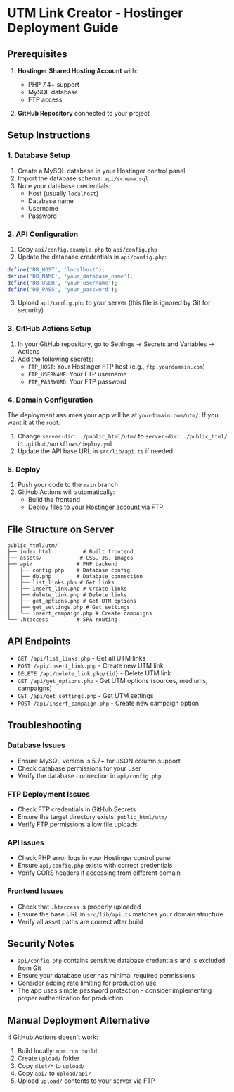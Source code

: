 # UTM Link Creator - Hostinger Deployment Guide

## Prerequisites

1. **Hostinger Shared Hosting Account** with:
   - PHP 7.4+ support
   - MySQL database
   - FTP access

2. **GitHub Repository** connected to your project

## Setup Instructions

### 1. Database Setup

1. Create a MySQL database in your Hostinger control panel
2. Import the database schema: `api/schema.sql`
3. Note your database credentials:
   - Host (usually `localhost`)
   - Database name
   - Username
   - Password

### 2. API Configuration

1. Copy `api/config.example.php` to `api/config.php`
2. Update the database credentials in `api/config.php`:

```php
define('DB_HOST', 'localhost');
define('DB_NAME', 'your_database_name');
define('DB_USER', 'your_username'); 
define('DB_PASS', 'your_password');
```

3. Upload `api/config.php` to your server (this file is ignored by Git for security)

### 3. GitHub Actions Setup

1. In your GitHub repository, go to Settings → Secrets and Variables → Actions
2. Add the following secrets:
   - `FTP_HOST`: Your Hostinger FTP host (e.g., `ftp.yourdomain.com`)
   - `FTP_USERNAME`: Your FTP username
   - `FTP_PASSWORD`: Your FTP password

### 4. Domain Configuration

The deployment assumes your app will be at `yourdomain.com/utm/`. If you want it at the root:

1. Change `server-dir: ./public_html/utm/` to `server-dir: ./public_html/` in `.github/workflows/deploy.yml`
2. Update the API base URL in `src/lib/api.ts` if needed

### 5. Deploy

1. Push your code to the `main` branch
2. GitHub Actions will automatically:
   - Build the frontend
   - Deploy files to your Hostinger account via FTP

## File Structure on Server

```
public_html/utm/
├── index.html          # Built frontend
├── assets/            # CSS, JS, images
├── api/              # PHP backend
│   ├── config.php    # Database config
│   ├── db.php        # Database connection
│   ├── list_links.php # Get links
│   ├── insert_link.php # Create links
│   ├── delete_link.php # Delete links
│   ├── get_options.php # Get UTM options
│   ├── get_settings.php # Get settings
│   └── insert_campaign.php # Create campaigns
└── .htaccess         # SPA routing
```

## API Endpoints

- `GET /api/list_links.php` - Get all UTM links
- `POST /api/insert_link.php` - Create new UTM link
- `DELETE /api/delete_link.php/{id}` - Delete UTM link
- `GET /api/get_options.php` - Get UTM options (sources, mediums, campaigns)
- `GET /api/get_settings.php` - Get UTM settings
- `POST /api/insert_campaign.php` - Create new campaign option

## Troubleshooting

### Database Issues
- Ensure MySQL version is 5.7+ for JSON column support
- Check database permissions for your user
- Verify the database connection in `api/config.php`

### FTP Deployment Issues
- Check FTP credentials in GitHub Secrets
- Ensure the target directory exists: `public_html/utm/`
- Verify FTP permissions allow file uploads

### API Issues
- Check PHP error logs in your Hostinger control panel
- Ensure `api/config.php` exists with correct credentials
- Verify CORS headers if accessing from different domain

### Frontend Issues
- Check that `.htaccess` is properly uploaded
- Ensure the base URL in `src/lib/api.ts` matches your domain structure
- Verify all asset paths are correct after build

## Security Notes

- `api/config.php` contains sensitive database credentials and is excluded from Git
- Ensure your database user has minimal required permissions
- Consider adding rate limiting for production use
- The app uses simple password protection - consider implementing proper authentication for production

## Manual Deployment Alternative

If GitHub Actions doesn't work:

1. Build locally: `npm run build`
2. Create `upload/` folder
3. Copy `dist/*` to `upload/`
4. Copy `api/` to `upload/api/`
5. Upload `upload/` contents to your server via FTP